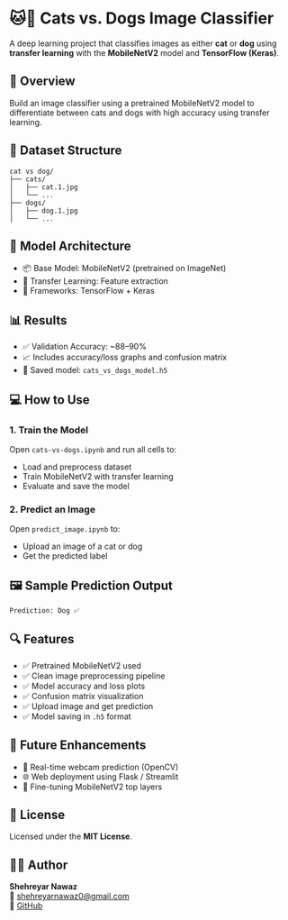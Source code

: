 # 🐱🐶 Cats vs. Dogs Image Classifier

A deep learning project that classifies images as either **cat** or **dog** using **transfer learning** with the **MobileNetV2** model and **TensorFlow (Keras)**.

## 🚀 Overview
Build an image classifier using a pretrained MobileNetV2 model to differentiate between cats and dogs with high accuracy using transfer learning.

## 📂 Dataset Structure
```
cat vs dog/
├── cats/
│   ├── cat.1.jpg
│   └── ...
├── dogs/
│   ├── dog.1.jpg
│   └── ...
```

## 🧠 Model Architecture
- 📦 Base Model: MobileNetV2 (pretrained on ImageNet)
- 🔧 Transfer Learning: Feature extraction
- 🧰 Frameworks: TensorFlow + Keras

## 📊 Results
- ✅ Validation Accuracy: ~88–90%
- 📈 Includes accuracy/loss graphs and confusion matrix
- 🧪 Saved model: `cats_vs_dogs_model.h5`

## 💻 How to Use

### 1. Train the Model
Open `cats-vs-dogs.ipynb` and run all cells to:
- Load and preprocess dataset
- Train MobileNetV2 with transfer learning
- Evaluate and save the model

### 2. Predict an Image
Open `predict_image.ipynb` to:
- Upload an image of a cat or dog
- Get the predicted label

## 🖼️ Sample Prediction Output
```
Prediction: Dog ✅
```

## 🔍 Features
- ✅ Pretrained MobileNetV2 used
- ✅ Clean image preprocessing pipeline
- ✅ Model accuracy and loss plots
- ✅ Confusion matrix visualization
- ✅ Upload image and get prediction
- ✅ Model saving in `.h5` format

## 🚧 Future Enhancements
- 📸 Real-time webcam prediction (OpenCV)
- 🌐 Web deployment using Flask / Streamlit
- 🎯 Fine-tuning MobileNetV2 top layers

## 📄 License
Licensed under the **MIT License**.

## 🙋‍♂️ Author
**Shehreyar Nawaz**  
📧 shehreyarnawaz0@gmail.com  
🔗 [GitHub](https://github.com/shehreyarnawaz0)
